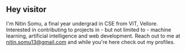 ## Hey visitor

I'm Nitin Somu, a final year undergrad in CSE from VIT, Vellore.  
Interested in contributing to projects in - but not limited to - machine learning, artificial intelligence and web development. 
Reach out to me at nitin.somu13@gmail.com and while you're here check out my profiles.
